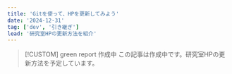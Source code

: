 ```yaml
---
title: 'Gitを使って、HPを更新してみよう'
date: '2024-12-31'
tag: ['dev', '引き継ぎ']
lead: '研究室HPの更新方法を紹介'
---
```


> [!CUSTOM] green report 作成中
> この記事は作成中です。研究室HPの更新方法を予定しています。
